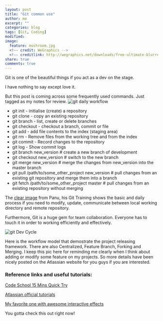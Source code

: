 ```yaml
---
layout: post
title: "Git common use"
author: me
excerpt: ""
categories: blog
tags: [Git, Coding]
modified:
image:
  feature: mushroom.jpg
  <!-- credit: WeGraphics -->
  <!-- creditlink: http://wegraphics.net/downloads/free-ultimate-blurred-background-pack/ -->
share: true
comments: true
---
```


Git is one of the beautiful things if you act as a dev on the stage.

I have nothing to say except love it.

But this post is coming across some frequently used commands. Just tagged as my notes for review.
![git daily workflow](http://1.bp.blogspot.com/--uNcah6YUSw/UZaB5xCzMNI/AAAAAAAAAhs/khSzRB0MIkc/s1600/git_everthing_is_local.png)

* git init - initialise (create) a repository
* git clone - copy an existing repository
* git branch - list, create or delete branches
* git checkout - checkout a branch, commit or file
* git add - add file contents to the index (staging area)
* git rm - Remove files from the working tree and from the index
* git commit - Record changes to the repository
* git log - Show commit logs
* git branch new_version # create a new branch of development  
* git checkout new_version # switch to the new branch  
* git merge new_version # merge the changes from new_version into the master branch  
* git pull /path/to/some_other_project new_version # pull changes from an existing git repository and merge them into a branch  
* git fetch /path/to/some_other_project master # pull changes from an existing repository without merging 

The [clear image](http://members.sange.fi/~atehwa/slides/git-slides.html) from Panu, his Git Training shows the basic and daily process if you need to modify, update, communicate between local working directory and remote repository.

Furthermore,
Git is a huge gem for team collaboration. Everyone has to touch it in order to working efficiently and effectively.

![git Dev Cycle](https://backlog.com/app/themes/backlog-child/assets/img/guides/git/collaboration/using_branches_002.png)

Here is the workflow model that demostrate the project releasing framework. There are also Centralized, Feature Branch, Forking and Merging. I keep this pic here for reminding me clearly when I think about adding or modify some feature on my projects. So more details have been nicely posted on the Atlassian website for you guys if you are interested.




### Reference links and useful tutorials:
[Code School 15 Mins Quick Try](https://try.github.io/levels/1/challenges/1)

[Atlassian official tutorials](https://www.atlassian.com/pt/git/workflows#!workflow-gitflow)

[My favorite one with awesome interactive effects](http://pcottle.github.io/learnGitBranching/)

You gotta check this out right now!